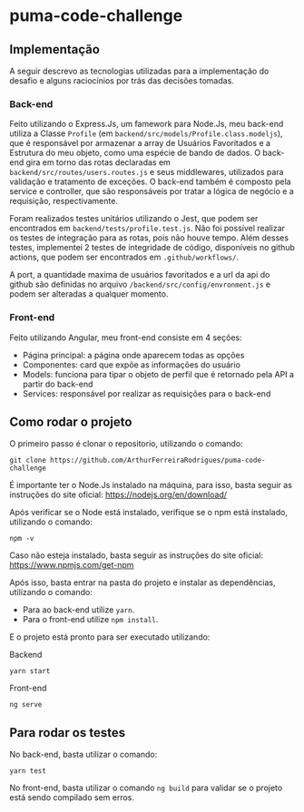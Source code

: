 # puma-code-challenge

## Implementação

A seguir descrevo as tecnologias utilizadas para a implementação do desafio e alguns raciocínios por trás das decisões tomadas.

### Back-end
Feito utilizando o Express.Js, um famework para Node.Js, meu back-end utiliza a Classe `Profile` (em `backend/src/models/Profile.class.modeljs`), que é responsável por armazenar a array de Usuários Favoritados e a Estrutura do meu objeto, como uma espécie de bando de dados. O back-end gira em torno das rotas declaradas em `backend/src/routes/users.routes.js` e seus middlewares, utilizados para validação e tratamento de exceções. O back-end também é composto pela service e controller, que são responsáveis por tratar a lógica de negócio e a requisição, respectivamente.

Foram realizados testes unitários utilizando o Jest, que podem ser encontrados em `backend/tests/profile.test.js`. Não foi possível realizar os testes de integração para as rotas, pois não houve tempo. Além desses testes, implementei 2 testes de integridade de código, disponíveis no github actions, que podem ser encontrados em `.github/workflows/`.

A port, a quantidade maxima de usuários favoritados e a url da api do github são definidas no arquivo `/backend/src/config/envronment.js` e podem ser alteradas a qualquer momento.

### Front-end
Feito utilizando Angular, meu front-end consiste em 4 seções:
- Página principal: a página onde aparecem todas as opções
- Componentes: card que expõe as informações do usuário
- Models: funciona para tipar o objeto de perfil que é retornado pela API a partir do back-end
- Services: responsável por realizar as requisições para o back-end

## Como rodar o projeto

O primeiro passo é clonar o repositorio, utilizando o comando:

    git clone https://github.com/ArthurFerreiraRodrigues/puma-code-challenge

É importante ter o Node.Js instalado na máquina, para isso, basta seguir as instruções do site oficial: https://nodejs.org/en/download/

Após verificar se o Node está instalado, verifique se o npm está instalado, utilizando o comando:

    npm -v

Caso não esteja instalado, basta seguir as instruções do site oficial: https://www.npmjs.com/get-npm

Após isso, basta entrar na pasta do projeto e instalar as dependências, utilizando o comando:

- Para ao back-end utilize `yarn`.
- Para o front-end utilize `npm install`.

E o projeto está pronto para ser executado utilizando:


Backend

    yarn start


Front-end

    ng serve


## Para rodar os testes

No back-end, basta utilizar o comando:

    yarn test

No front-end, basta utilizar o comando `ng build` para validar se o projeto está sendo compilado sem erros. 